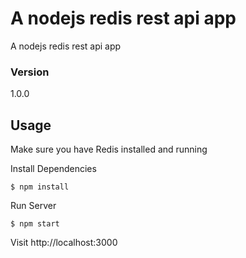 # A nodejs redis rest api app

A nodejs redis rest api app

### Version
1.0.0

## Usage

Make sure you have Redis installed and running

Install Dependencies

```
$ npm install
```

Run Server

```
$ npm start
```

Visit http://localhost:3000
